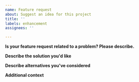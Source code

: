 ```yaml
---
name: Feature request
about: Suggest an idea for this project
title: ''
labels: enhancement
assignees: ''

---
```


<!--
Everything that is placed between these <! - - and - - > are considered comments and will not render. 
Make sure to place all your information outside of these notations, or I will not be able to read it!
-->

<!--
Please read this carefully, not reading and/or following this template carefully might result in your issue getting closed without a proper answer.
This template is however a guideline, if you have important or valuable information please add it!
If it is clear that a certain step is completely useless in your situation, feel free to leave it out.

Please note that there is only 1 main contributor to this project.
I might respond quickly, I might not.
I will try to help you to the best of my ability but my abilities are not endless.
I am human and to err is human, I make mistakes, if you think I closed your issue unfairly please considerately explain why you believe my judgement was wrong. I will probably reconsider.

I am not able to solve all your problems and entertain all your feature requests, part of this is because I don't actually own a lot of tuya devices.
A lot of the work I do is based on documentations and how some devices are supposed to work.
Who could have guessed, not all devices behave as they should.

I might say no to your feature request.
Some smarter people with more experience in opensource software put it nicely
"Rule #1 of open-source: saying no is temporary, yes is forever."
If I now start working on implementing your request I will need to support it for as long as I maintain this plugin.
I might not be ready for that kind of commitment for some feature requests.
-->

**Is your feature request related to a problem? Please describe.**
<!--
A clear and concise description of what the problem is. Ex. I'm always frustrated when [...]
-->

**Describe the solution you'd like**
<!--
A clear and concise description of what you want to happen.
-->

**Describe alternatives you've considered**
<!--
A clear and concise description of any alternative solutions or features you've considered.
-->

**Additional context**
<!--
Add any other context or screenshots about the feature request here.
-->

<!--
Not following this template might result in outright closure of your issue!

As a closing remark,
thank you for opening a feature request. You are now helping this plugin improve!
-->
